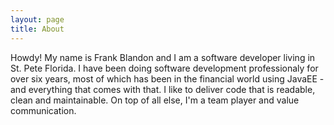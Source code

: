 ```yaml
---
layout: page
title: About
---
```


Howdy! My name is Frank Blandon and I am a software developer living in St. Pete Florida. I have been doing software development professionaly for over six years, most of which has been in the financial world using JavaEE - and everything that comes with that.
I like to deliver code that is readable, clean and maintainable. On top of all else, I'm a team player and value communication.

